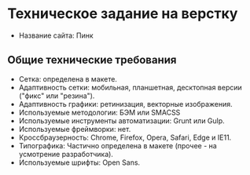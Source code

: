 # Техническое задание на верстку

* Название сайта: Пинк

## Общие технические требования
- Сетка: определена в макете.
- Адаптивность сетки: мобильная, планшетная, десктопная версии ("фикс" или "резина").
- Адаптивность графики: ретинизация, векторные изображения.
- Используемые методологии: БЭМ или SMACSS
- Используемые инструменты автоматизации: Grunt или Gulp.
- Используемые фреймворки: нет.
- Кроссбраузерность: Chrome, Firefox, Opera, Safari, Edge и IE11.
- Типографика: Частично определена в макете (прочее - на усмотрение разработчика).
- Используемые шрифты: Open Sans.
